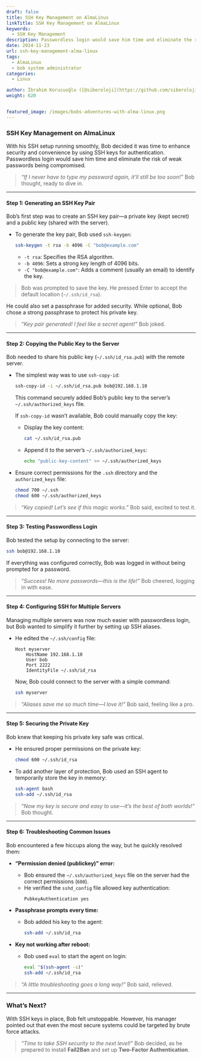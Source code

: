 ```yaml
---
draft: false
title: SSH Key Management on AlmaLinux
linkTitle: SSH Key Management on AlmaLinux
keywords:
  - SSH Key Management
description: Passwordless login would save him time and eliminate the risk of weak passwords being compromised. SSH Key Management is our subject.
date: 2024-11-23
url: ssh-key-management-alma-linux
tags:
  - AlmaLinux
  - bob system administrator
categories:
  - Linux

author: İbrahim Korucuoğlu ([@siberoloji](https://github.com/siberoloji))
weight: 620


featured_image: /images/bobs-adventures-with-alma-linux.png
---
```

### **SSH Key Management on AlmaLinux**

With his SSH setup running smoothly, Bob decided it was time to enhance security and convenience by using SSH keys for authentication. Passwordless login would save him time and eliminate the risk of weak passwords being compromised.

> *“If I never have to type my password again, it’ll still be too soon!”* Bob thought, ready to dive in.

---

#### **Step 1: Generating an SSH Key Pair**  

Bob’s first step was to create an SSH key pair—a private key (kept secret) and a public key (shared with the server).

- To generate the key pair, Bob used `ssh-keygen`:
  ```bash
  ssh-keygen -t rsa -b 4096 -C "bob@example.com"
  ```
  - `-t rsa`: Specifies the RSA algorithm.
  - `-b 4096`: Sets a strong key length of 4096 bits.
  - `-C "bob@example.com"`: Adds a comment (usually an email) to identify the key.

> Bob was prompted to save the key. He pressed Enter to accept the default location (`~/.ssh/id_rsa`).  

He could also set a passphrase for added security. While optional, Bob chose a strong passphrase to protect his private key.

> *“Key pair generated! I feel like a secret agent!”* Bob joked.

---

#### **Step 2: Copying the Public Key to the Server**  

Bob needed to share his public key (`~/.ssh/id_rsa.pub`) with the remote server.  

- The simplest way was to use `ssh-copy-id`:
  ```bash
  ssh-copy-id -i ~/.ssh/id_rsa.pub bob@192.168.1.10
  ```

  This command securely added Bob’s public key to the server’s `~/.ssh/authorized_keys` file.  

  If `ssh-copy-id` wasn’t available, Bob could manually copy the key:  
  - Display the key content:
    ```bash
    cat ~/.ssh/id_rsa.pub
    ```
  - Append it to the server’s `~/.ssh/authorized_keys`:
    ```bash
    echo "public-key-content" >> ~/.ssh/authorized_keys
    ```

- Ensure correct permissions for the `.ssh` directory and the `authorized_keys` file:
  ```bash
  chmod 700 ~/.ssh
  chmod 600 ~/.ssh/authorized_keys
  ```

> *“Key copied! Let’s see if this magic works.”* Bob said, excited to test it.

---

#### **Step 3: Testing Passwordless Login**  

Bob tested the setup by connecting to the server:
```bash
ssh bob@192.168.1.10
```

If everything was configured correctly, Bob was logged in without being prompted for a password.

> *“Success! No more passwords—this is the life!”* Bob cheered, logging in with ease.

---

#### **Step 4: Configuring SSH for Multiple Servers**  

Managing multiple servers was now much easier with passwordless login, but Bob wanted to simplify it further by setting up SSH aliases.

- He edited the `~/.ssh/config` file:
  ```plaintext
  Host myserver
      HostName 192.168.1.10
      User bob
      Port 2222
      IdentityFile ~/.ssh/id_rsa
  ```

  Now, Bob could connect to the server with a simple command:
  ```bash
  ssh myserver
  ```

> *“Aliases save me so much time—I love it!”* Bob said, feeling like a pro.

---

#### **Step 5: Securing the Private Key**  

Bob knew that keeping his private key safe was critical.  

- He ensured proper permissions on the private key:
  ```bash
  chmod 600 ~/.ssh/id_rsa
  ```

- To add another layer of protection, Bob used an SSH agent to temporarily store the key in memory:
  ```bash
  ssh-agent bash
  ssh-add ~/.ssh/id_rsa
  ```

> *“Now my key is secure and easy to use—it’s the best of both worlds!”* Bob thought.

---

#### **Step 6: Troubleshooting Common Issues**

Bob encountered a few hiccups along the way, but he quickly resolved them:  

- **“Permission denied (publickey)” error:**  
  - Bob ensured the `~/.ssh/authorized_keys` file on the server had the correct permissions (`600`).  
  - He verified the `sshd_config` file allowed key authentication:
    ```plaintext
    PubkeyAuthentication yes
    ```

- **Passphrase prompts every time:**  
  - Bob added his key to the agent:
    ```bash
    ssh-add ~/.ssh/id_rsa
    ```

- **Key not working after reboot:**  
  - Bob used `eval` to start the agent on login:
    ```bash
    eval "$(ssh-agent -s)"
    ssh-add ~/.ssh/id_rsa
    ```

> *“A little troubleshooting goes a long way!”* Bob said, relieved.

---

### What’s Next?

With SSH keys in place, Bob felt unstoppable. However, his manager pointed out that even the most secure systems could be targeted by brute force attacks.  

> *“Time to take SSH security to the next level!”* Bob decided, as he prepared to install **Fail2Ban** and set up **Two-Factor Authentication**.
